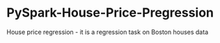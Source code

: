 # PySpark-House-Price-Pregression
House price regression - it is a regression task on Boston houses data
